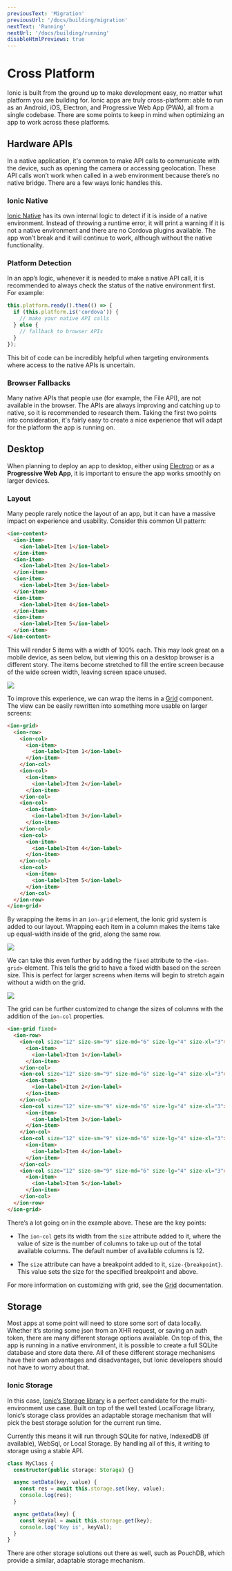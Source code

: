 ```yaml
---
previousText: 'Migration'
previousUrl: '/docs/building/migration'
nextText: 'Running'
nextUrl: '/docs/building/running'
disableHtmlPreviews: true
---
```


# Cross Platform

Ionic is built from the ground up to make development easy, no matter what platform you are building for. Ionic apps are truly cross-platform: able to run as an Android, iOS, Electron, and Progressive Web App (PWA), all from a single codebase. There are some points to keep in mind when optimizing an app to work across these platforms.

## Hardware APIs

In a native application, it's common to make API calls to communicate with the device, such as opening the camera or accessing geolocation. These API calls won’t work when called in a web environment because there’s no native bridge. There are a few ways Ionic handles this.

### Ionic Native

<a href="/docs/native">Ionic Native</a> has its own internal logic to detect if it is inside of a native environment. Instead of throwing a runtime error, it will print a warning if it is not a native environment and there are no Cordova plugins available. The app won’t break and it will continue to work, although without the native functionality.

### Platform Detection

In an app’s logic, whenever it is needed to make a native API call, it is recommended to always check the status of the native environment first. For example:

```typescript
this.platform.ready().then(() => {
  if (this.platform.is('cordova')) {
    // make your native API calls
  } else {
    // fallback to browser APIs
  }
});
```

This bit of code can be incredibly helpful when targeting environments where access to the native APIs is uncertain.

### Browser Fallbacks

Many native APIs that people use (for example, the File API), are not available in the browser. The APIs are always improving and catching up to native, so it is recommended to research them. Taking the first two points into consideration, it's fairly easy to create a nice experience that will adapt for the platform the app is running on.


## Desktop

When planning to deploy an app to desktop, either using <a href="https://electronjs.org" target="_blank">Electron</a> or as a <strong>Progressive Web App</strong>, it is important to ensure the app works smoothly on larger devices.

### Layout

Many people rarely notice the layout of an app, but it can have a massive impact on experience and usability. Consider this common UI pattern:

```html
<ion-content>
  <ion-item>
    <ion-label>Item 1</ion-label>
  </ion-item>
  <ion-item>
    <ion-label>Item 2</ion-label>
  </ion-item>
  <ion-item>
    <ion-label>Item 3</ion-label>
  </ion-item>
  <ion-item>
    <ion-label>Item 4</ion-label>
  </ion-item>
  <ion-item>
    <ion-label>Item 5</ion-label>
  </ion-item>
</ion-content>
```

This will render 5 items with a width of 100% each. This may look great on a mobile device, as seen below, but viewing this on a desktop browser is a different story. The items become stretched to fill the entire screen because of the wide screen width, leaving screen space unused.

<img src="/docs/assets/img/building/cross-platform-items.png"/>

To improve this experience, we can wrap the items in a [Grid](/docs/layout/grid) component. The view can be easily rewritten into something more usable on larger screens:

```html
<ion-grid>
  <ion-row>
    <ion-col>
      <ion-item>
        <ion-label>Item 1</ion-label>
      </ion-item>
    </ion-col>
    <ion-col>
      <ion-item>
        <ion-label>Item 2</ion-label>
      </ion-item>
    </ion-col>
    <ion-col>
      <ion-item>
        <ion-label>Item 3</ion-label>
      </ion-item>
    </ion-col>
    <ion-col>
      <ion-item>
        <ion-label>Item 4</ion-label>
      </ion-item>
    </ion-col>
    <ion-col>
      <ion-item>
        <ion-label>Item 5</ion-label>
      </ion-item>
    </ion-col>
  </ion-row>
</ion-grid>
```

By wrapping the items in an `ion-grid` element, the Ionic grid system is added to our layout. Wrapping each item in a column makes the items take up equal-width inside of the grid, along the same row.

<img src="/docs/assets/img/building/cross-platform-grid.png"/>

We can take this even further by adding the `fixed` attribute to the `<ion-grid>` element. This tells the grid to have a fixed width based on the screen size. This is perfect for larger screens when items will begin to stretch again without a width on the grid.

<img src="/docs/assets/img/building/cross-platform-grid-fixed.png"/>

The grid can be further customized to change the sizes of columns with the addition of the `ion-col` properties.

```html
<ion-grid fixed>
  <ion-row>
    <ion-col size="12" size-sm="9" size-md="6" size-lg="4" size-xl="3">
      <ion-item>
        <ion-label>Item 1</ion-label>
      </ion-item>
    </ion-col>
    <ion-col size="12" size-sm="9" size-md="6" size-lg="4" size-xl="3">
      <ion-item>
        <ion-label>Item 2</ion-label>
      </ion-item>
    </ion-col>
    <ion-col size="12" size-sm="9" size-md="6" size-lg="4" size-xl="3">
      <ion-item>
        <ion-label>Item 3</ion-label>
      </ion-item>
    </ion-col>
    <ion-col size="12" size-sm="9" size-md="6" size-lg="4" size-xl="3">
      <ion-item>
        <ion-label>Item 4</ion-label>
      </ion-item>
    </ion-col>
    <ion-col size="12" size-sm="9" size-md="6" size-lg="4" size-xl="3">
      <ion-item>
        <ion-label>Item 5</ion-label>
      </ion-item>
    </ion-col>
  </ion-row>
</ion-grid>
```

There’s a lot going on in the example above. These are the key points:

- The `ion-col` gets its width from the `size` attribute added to it, where the value of size is the number of columns to take up out of the total available columns. The default number of available columns is 12.

- The `size` attribute can have a breakpoint added to it, `size-{breakpoint}`. This value sets the size for the specified breakpoint and above.

For more information on customizing with grid, see the [Grid](/docs/layout/grid) documentation.

## Storage

Most apps at some point will need to store some sort of data locally. Whether it’s storing some json from an XHR request, or saving an auth token, there are many different storage options available. On top of this, the app is running in a native environment, it is possible to create a full SQLite database and store data there. All of these different storage mechanisms have their own advantages and disadvantages, but Ionic developers should not have to worry about that.

### Ionic Storage

In this case, <a href="https://github.com/ionic-team/ionic-storage" target="_blank">Ionic’s Storage library</a> is a perfect candidate for the multi-environment use case. Built on top of the well tested LocalForage library, Ionic’s storage class provides an adaptable storage mechanism that will pick the best storage solution for the current run time.

Currently this means it will run through SQLite for native, IndexedDB (if available), WebSql, or Local Storage. By handling all of this, it writing to storage using a stable API.

```typescript
class MyClass {
  constructor(public storage: Storage) {}

  async setData(key, value) {
    const res = await this.storage.set(key, value);
    console.log(res);
  }

  async getData(key) {
    const keyVal = await this.storage.get(key);
    console.log('Key is', keyVal);
  }
}
```

There are other storage solutions out there as well, such as PouchDB, which provide a similar, adaptable storage mechanism.
